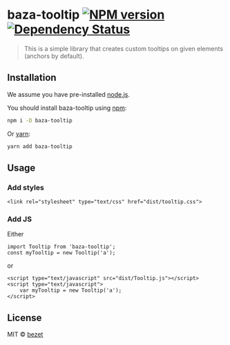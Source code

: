 # baza-tooltip [![NPM version][npm-image]][npm-url] [![Dependency Status][daviddm-image]][daviddm-url]
> This is a simple library that creates custom tooltips on given elements (anchors by default).

## Installation

We assume you have pre-installed [node.js](https://nodejs.org/).

You should install baza-tooltip using [npm](https://www.npmjs.com/):
```bash
npm i -D baza-tooltip
```
Or [yarn](https://yarnpkg.com/en):
```bash
yarn add baza-tooltip
```

## Usage
### Add styles
`<link rel="stylesheet" type="text/css" href="dist/tooltip.css">`

### Add JS
Either
```
import Tooltip from 'baza-tooltip';
const myTooltip = new Tooltip('a');
```

or
```
<script type="text/javascript" src="dist/Tooltip.js"></script>
<script type="text/javascript">
    var myTooltip = new Tooltip('a');
</script>
```

## License

MIT © [bezet](github.com/bezet)


[npm-image]: https://badge.fury.io/js/baza-tooltip.svg
[npm-url]: https://npmjs.org/package/baza-tooltip
[daviddm-image]: https://david-dm.org/bezet/baza-tooltip.svg?theme=shields.io
[daviddm-url]: https://david-dm.org/bezet/baza-tooltip
